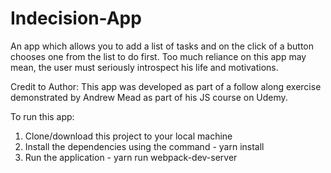 # Indecision-App
An app which allows you to add a list of tasks and on the click of a button chooses one from the list to do first. Too much reliance on this app may mean, the user must seriously introspect his life and motivations.

Credit to Author: This app was developed as part of a follow along exercise demonstrated by Andrew Mead as part of his JS course on Udemy.


To run this app:
1) Clone/download this project to your local machine 
2) Install the dependencies using the command - yarn install
3) Run the application - yarn run webpack-dev-server
